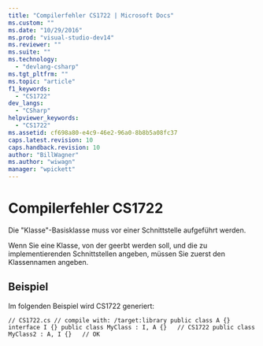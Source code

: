 ```yaml
---
title: "Compilerfehler CS1722 | Microsoft Docs"
ms.custom: ""
ms.date: "10/29/2016"
ms.prod: "visual-studio-dev14"
ms.reviewer: ""
ms.suite: ""
ms.technology: 
  - "devlang-csharp"
ms.tgt_pltfrm: ""
ms.topic: "article"
f1_keywords: 
  - "CS1722"
dev_langs: 
  - "CSharp"
helpviewer_keywords: 
  - "CS1722"
ms.assetid: cf698a80-e4c9-46e2-96a0-8b8b5a08fc37
caps.latest.revision: 10
caps.handback.revision: 10
author: "BillWagner"
ms.author: "wiwagn"
manager: "wpickett"
---
```

# Compilerfehler CS1722
Die "Klasse"\-Basisklasse muss vor einer Schnittstelle aufgeführt werden.  
  
 Wenn Sie eine Klasse, von der geerbt werden soll, und die zu implementierenden Schnittstellen angeben, müssen Sie zuerst den Klassennamen angeben.  
  
## Beispiel  
 Im folgenden Beispiel wird CS1722 generiert:  
  
```  
// CS1722.cs // compile with: /target:library public class A {} interface I {} public class MyClass : I, A {}   // CS1722 public class MyClass2 : A, I {}   // OK  
```